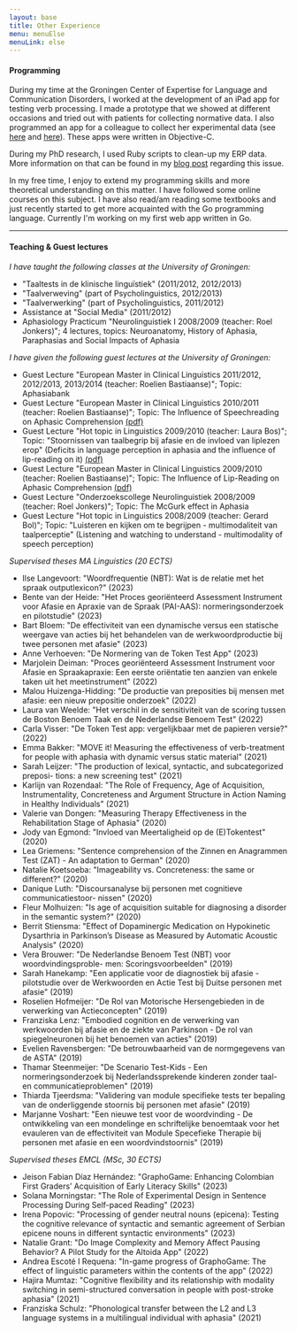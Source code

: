 ```yaml
---
layout: base
title: Other Experience
menu: menuElse
menuLink: else
---
```


#### Programming 

During my time at the Groningen Center of Expertise for Language and Communication Disorders, I worked at the development of an iPad app for testing verb processing. I made a prototype that we showed at different occasions and tried out with patients for collecting normative data. I also programmed an app for a colleague to collect her experimental data (see [here](http://www.tandfonline.com/doi/abs/10.1080/02687038.2014.977217?journalCode=paph20#.VUsmQfmqpBc) and [here](http://www.tandfonline.com/doi/abs/10.1080/02687038.2014.902916?journalCode=paph20)). These apps were written in Objective-C.

During my PhD research, I used Ruby scripts to clean-up my ERP data. More information on that can be found in my [blog post](/work/2010/09/29/ERP.html) regarding this issue.

In my free time, I enjoy to extend my programming skills and more theoretical understanding on this matter. I have followed some online courses on this subject. I have also read/am reading some textbooks and just recently started to get more acquainted with the Go programming language. Currently I'm working on my first web app written in Go.


***

#### Teaching & Guest lectures

*I have taught the following classes at the University of Groningen:*

* "Taaltests in de klinische lingu&iuml;stiek" (2011/2012, 2012/2013)
* "Taalverweving" (part of Psycholinguistics, 2012/2013)
* "Taalverwerking" (part of Psycholinguistics, 2011/2012)
* Assistance at "Social Media" (2011/2012)
* Aphasiology Practicum "Neurolinguistiek I 2008/2009 (teacher: Roel Jonkers)"; 4 lectures, topics: Neuroanatomy, History of Aphasia, Paraphasias and Social Impacts of Aphasia

*I have given the following guest lectures at the University of Groningen:*

* Guest Lecture "European Master in Clinical Linguistics 2011/2012, 2012/2013, 2013/2014 (teacher: Roelien Bastiaanse)"; Topic: Aphasiabank
* Guest Lecture "European Master in Clinical Linguistics 2010/2011 (teacher: Roelien Bastiaanse)"; Topic: The Influence of Speechreading on Aphasic Comprehension [(pdf)](emcl2010.pdf)
* Guest Lecture "Hot topic in Linguistics 2009/2010 (teacher: Laura Bos)"; Topic: "Stoornissen van taalbegrip bij afasie en de invloed van liplezen erop" (Deficits in language perception in aphasia and the influence of lip-reading on it) [(pdf)](ht2010.pdf)
* Guest Lecture "European Master in Clinical Linguistics 2009/2010 (teacher: Roelien Bastiaanse)"; Topic: The Influence of Lip-Reading on Aphasic Comprehension [(pdf)](emcl.pdf)
* Guest Lecture "Onderzoekscollege Neurolinguistiek 2008/2009 (teacher: Roel Jonkers)"; Topic: The McGurk effect in Aphasia
* Guest Lecture "Hot topic in Linguistics 2008/2009 (teacher: Gerard Bol)"; Topic: "Luisteren en kijken om te begrijpen - multimodaliteit van taalperceptie" (Listening and watching to understand - multimodality of speech perception)

*Supervised theses MA Linguistics (20 ECTS)*

* Ilse Langevoort: "Woordfrequentie (NBT): Wat is de relatie met het spraak outputlexicon?" (2023)
* Bente van der Heide: "Het Proces georiënteerd Assessment Instrument voor Afasie en Apraxie van de Spraak (PAI-AAS): normeringsonderzoek en pilotstudie" (2023)
* Bart Bloem: "De effectiviteit van een dynamische versus een statische weergave van acties bij het behandelen van de werkwoordproductie bij twee personen met afasie" (2023)
* Anne Verhoeven: "De Normering van de Token Test App" (2023)
* Marjolein Deiman: "Proces georiënteerd Assessment Instrument voor Afasie en Spraakapraxie: Een eerste oriëntatie ten aanzien van enkele taken uit het meetinstrument" (2022)
* Malou Huizenga-Hidding: "De productie van preposities bij mensen met afasie: een nieuw prepositie onderzoek" (2022)
* Laura van Weelde: "Het verschil in de sensitiviteit van de scoring tussen de Boston Benoem Taak en de Nederlandse Benoem Test" (2022)
* Carla Visser: "De Token Test app: vergelijkbaar met de papieren versie?" (2022)
* Emma Bakker: "MOVE it! Measuring the effectiveness of verb-treatment for people with aphasia with dynamic versus static material" (2021)
* Sarah Leijzer: "The production of lexical, syntactic, and subcategorized preposi- tions: a new screening test" (2021)
* Karlijn van Rozendaal: "The Role of Frequency, Age of Acquisition, Instrumentality, Concreteness and Argument Structure in Action Naming in Healthy Individuals" (2021)
* Valerie van Dongen: "Measuring Therapy Effectiveness in the Rehabilitation Stage of Aphasia" (2020)
* Jody van Egmond: "Invloed van Meertaligheid op de (E)Tokentest" (2020)
* Lea Griemens: "Sentence comprehension of the Zinnen en Anagrammen Test
(ZAT) - An adaptation to German" (2020)
* Natalie Koetsoeba: "Imageability vs. Concreteness: the same or different?" (2020)
* Danique Luth: "Discoursanalyse bij personen met cognitieve communicatiestoor- nissen" (2020)
* Fleur Molhuizen: "Is age of acquisition suitable for diagnosing a disorder in the semantic system?" (2020)
* Berrit Stiensma: "Effect of Dopaminergic Medication on Hypokinetic Dysarthria in Parkinson’s Disease as Measured by Automatic Acoustic Analysis" (2020)
* Vera Brouwer: "De Nederlandse Benoem Test (NBT) voor woordvindingsproble- men: Scoringsvoorbeelden" (2019)
* Sarah Hanekamp: "Een applicatie voor de diagnostiek bij afasie - pilotstudie over de Werkwoorden en Actie Test bij Duitse personen met afasie" (2019)
* Roselien Hofmeijer: "De Rol van Motorische Hersengebieden in de verwerking van Actieconcepten" (2019)
* Franziska Lenz: "Embodied cognition en de verwerking van werkwoorden bij afasie en de ziekte van Parkinson - De rol van spiegelneuronen bij het benoemen van acties" (2019)
* Evelien Ravensbergen: "De betrouwbaarheid van de normgegevens van de ASTA" (2019)
* Thamar Steenmeijer: "De Scenario Test-Kids - Een normeringsonderzoek bij Nederlandssprekende kinderen zonder taal- en communicatieproblemen" (2019)
* Thiarda Tjeerdsma: "Validering van module specifieke tests ter bepaling van de onderliggende stoornis bij personen met afasie" (2019)
* Marjanne Voshart: "Een nieuwe test voor de woordvinding - De ontwikkeling van een mondelinge en schriftelijke benoemtaak voor het evauleren van de effectiviteit van Module Specefieke Therapie bij personen met afasie en een woordvindstoornis" (2019)

*Supervised theses EMCL (MSc, 30 ECTS)*
* Jeison Fabian Díaz Hernández: "GraphoGame: Enhancing Colombian First Graders’ Acquisition of Early Literacy Skills" (2023)
* Solana Morningstar: "The Role of Experimental Design in Sentence Processing During Self-paced Reading" (2023)
* Irena Popovic: "Processing of gender neutral nouns (epicena): Testing the cognitive relevance of syntactic and semantic agreement of Serbian epicene nouns in different syntactic environments" (2023)
* Natalie Grant: "Do Image Complexity and Memory Affect Pausing Behavior? A Pilot Study for the Altoida App" (2022)
* Andrea Escoté I Requena: "In-game progress of GraphoGame: The effect of linguistic parameters within the contents of the app" (2022)
* Hajira Mumtaz: "Cognitive flexibility and its relationship with modality switching in semi-structured conversation in people with post-stroke aphasia" (2021)
* Franziska Schulz: "Phonological transfer between the L2 and L3 language systems in a multilingual individual with aphasia" (2021)
